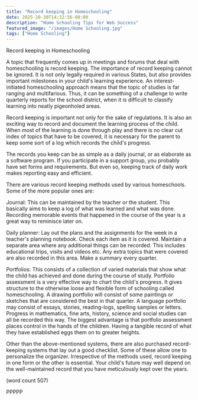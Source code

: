 ```yaml
---
title: "Record keeping in Homeschooling"
date: 2025-10-30T14:32:56-08:00
description: "Home Schooling Tips for Web Success"
featured_image: "/images/Home Schooling.jpg"
tags: ["Home Schooling"]
---
```


Record keeping in Homeschooling

A topic that frequently comes up in meetings and forums that deal
with homeschooling is record keeping. The importance of record 
keeping cannot be ignored. It is not only legally required in 
various States, but also provides important milestones in your 
child's learning experience. An interest-initiated homeschooling 
approach means that the topic of studies is far ranging and 
multifarious. Thus, it can be something of a challenge to write 
quarterly reports for the school district, when it is difficult 
to classify learning into neatly pigeonholed areas. 

Record keeping is important not only for the sake of regulations. 
It is also an exciting way to record and document the learning 
process of the child. When most of the learning is done through 
play and there is no clear cut index of topics that have to be 
covered, it is necessary for the parent to keep some sort of a log 
which records the child's progress. 

The records you keep can be as simple as a daily journal, or as 
elaborate as a software program. If you participate in a support 
group, you probably have set forms and requirements. But even so, 
keeping track of daily work makes reporting easy and efficient.


There are various record keeping methods used by various 
homeschools. Some of the more popular ones are:

Journal:
This can be maintained by the teacher or the student. This 
basically aims to keep a log of what was learned and what was 
done. Recording memorable events that happened in the course of 
the year is a great way to reminisce later on.  


Daily planner:
Lay out the plans and the assignments for the week in a teacher's 
planning notebook. Check each item as it is covered. Maintain a 
separate area where any additional things can be recorded. This 
includes educational trips, visits and videos etc. Any extra 
topics that were covered are also recorded in this area. Make a 
summary every quarter. 

Portfolios:
This consists of a collection of varied materials that show what 
the child has achieved and done during the course of study. 
Portfolio assessment is a very effective way to chart the child's 
progress. It gives structure to the otherwise loose and flexible 
form of schooling called homeschooling. A drawing portfolio will 
consist of some paintings or sketches that are considered the best 
in that quarter. A language portfolio may consist of essays, 
stories, reading-logs, spelling samples or letters. Progress in 
mathematics, fine arts, history, science and social studies can 
all be recorded this way. The biggest advantage is that portfolio 
assessment places control in the hands of the children. Having a 
tangible record of what they have established eggs them on to 
greater heights. 

Other than the above-mentioned systems, there are also purchased 
record-keeping systems that lay out a good checklist. Some of 
these allow one to personalize the organizer. Irrespective of the 
methods used, record keeping in one form or the other is 
essential. Your child's future may well depend on the 
well-maintained record that you have meticulously kept over the 
years.

(word count 507)

PPPPP
